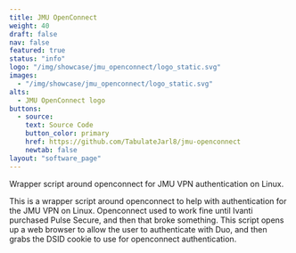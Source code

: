 ```yaml
---
title: JMU OpenConnect
weight: 40
draft: false
nav: false
featured: true
status: "info"
logo: "/img/showcase/jmu_openconnect/logo_static.svg"
images:
  - "/img/showcase/jmu_openconnect/logo_static.svg"
alts:
  - JMU OpenConnect logo
buttons:
  - source:
    text: Source Code
    button_color: primary
    href: https://github.com/TabulateJarl8/jmu-openconnect
    newtab: false
layout: "software_page"
---
```


Wrapper script around openconnect for JMU VPN authentication on Linux.

This is a wrapper script around openconnect to help with authentication for the JMU VPN on Linux. Openconnect used to work fine until Ivanti purchased Pulse Secure, and then that broke something. This script opens up a web browser to allow the user to authenticate with Duo, and then grabs the DSID cookie to use for openconnect authentication.